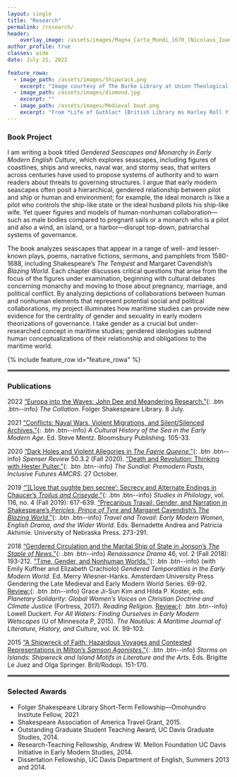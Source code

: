 ```yaml
---
layout: single
title: "Research"
permalink: /research/
header:
    overlay_image: /assets/images/Magna_Carta_Mundi_1670_(Nicolaus_Ioannis_Vischerius).jpg
author_profile: true
classes: wide
date: July 21, 2022
   
feature_rowa:
  - image_path: /assets/images/Shipwrack.png
    excerpt: "Image courtesy of The Burke Library at Union Theological Seminary, Columbia University Libraries."
  - image_path: /assets/images/diamond.jpg
    excerpt: ""
  - image_path: /assets/images/Medieval boat.png
    excerpt: "From *Life of Guthlac* [British Library ms Harley Roll Y 6](https://www.bl.uk/medieval-literature/articles/the-life-of-the-anchoress)"
---
```


### Book Project

I am writing a book titled *Gendered Seascapes and Monarchy in Early Modern English Culture*, which explores seascapes, including figures of coastlines, ships and wrecks, naval war, and stormy seas, that writers across centuries have used to propose systems of authority and to warn readers about threats to governing structures. I argue that early modern seascapes often posit a hierarchical, gendered relationship between pilot and ship or human and environment; for example, the ideal monarch is like a pilot who controls the ship-like state or the ideal husband pilots his ship-like wife. Yet queer figures and models of human-nonhuman collaboration—such as male bodies compared to pregnant sails or a monarch who is a pilot and also a wind, an island, or a harbor—disrupt top-down, patriarchal systems of governance.

The book analyzes seascapes that appear in a range of well- and lesser-known plays, poems, narrative fictions, sermons, and pamphlets from 1580-1688, including Shakespeare’s *The Tempest* and Margaret Cavendish’s *Blazing World*. Each chapter discusses critical questions that arise from the focus of the figures under examination, beginning with cultural debates concerning monarchy and moving to those about pregnancy, marriage, and political conflict. By analyzing depictions of collaborations between human and nonhuman elements that represent potential social and political collaborations, my project illuminates how maritime studies can provide new evidence for the centrality of gender and sexuality in early modern theorizations of governance. I take gender as a crucial but under-researched concept in maritime studies; gendered ideologies subtend human conceptualizations of their relationship and obligations to the maritime world.

{% include feature_row id="feature_rowa" %}
 
<hr style="border:2px solid gray">

### Publications

2022
[“Europa into the Waves: John Dee and Meandering Research.”](https://collation.folger.edu/2022/07/europa-into-the-waves/){: .btn .btn--info} *The Collation*. Folger Shakespeare Library. 8 July.

2021
[“Conflicts: Naval Wars, Violent Migrations, and Silent/Silenced Archives.”](https://www.bloomsbury.com/us/cultural-history-of-the-sea-9781474299107/){: .btn .btn--info} *A Cultural History of the Sea in the Early Modern Age*. Ed. Steve Mentz. Bloomsbury Publishing. 105-33.

2020
[“Dark Holes and Violent Allegories in *The Faerie Queene*.”](https://www.english.cam.ac.uk/spenseronline/review/item/50.3.2/){: .btn .btn--info} *Spenser Review* 50.3.2 (Fall 2020).
[“Death and Revolution: Thinking with Hester Pulter.”](https://medium.com/the-sundial-acmrs/death-and-revolution-thinking-with-hester-pulter-848d5c966b6d){: .btn .btn--info} *The Sundial: Premodern Pasts, Inclusive Futures AMCRS*. 27 October.

2019
[“’[L]ove that oughte ben secree’: Secrecy and Alternate Endings in Chaucer’s *Troilus and Criseyde*.”](/assets/pdfs/Taff-Secrecy-Alternate-Endings.pdf){: .btn .btn--info} *Studies in Philology*, vol. 116, no. 4 (Fall 2019): 617-639.
[“Precarious Travail, Gender, and Narration in Shakespeare’s *Pericles, Prince of Tyre* and Margaret Cavendish’s *The Blazing World*.”](/assets/pdfs/Taff-Precarious-Travail.pdf){: .btn .btn--info} *Travel and Travail: Early Modern Women, English Drama, and the Wider World*. Eds. Bernadette Andrea and Patricia Akhimie. University of Nebraska Press. 273-291.

2018
[“Gendered Circulation and the Marital Ship of State in Jonson’s *The Staple of News*.”](/assets/pdfs/Taff-Gendered-Circulation.pdf){: .btn .btn--info} *Renaissance Drama* 46, vol. 2 (Fall 2018): 193-212.
[“Time, Gender, and Nonhuman Worlds.”](/assets/pdfs/Kuffner-Cracciolo-Taff--Time-Gender-Nonhuman.pdf){: .btn .btn--info} (with Emily Kuffner and Elizabeth Crachiolo) *Gendered Temporalities in the Early Modern World*. Ed. Merry Wiesner-Hanks. Amsterdam University Press Gendering the Late Medieval and Early Modern World Series. 69-92.
[Review:](https://readingreligion.org/9781506432625/planetary-solidarity/){: .btn .btn--info} Grace Ji-Sun Kim and Hilda P. Koster, eds. *Planetary Solidarity: Global Women’s Voices on Christian Doctrine and Climate Justice* (Fortress, 2017). *Reading Religion*.
[Review:](/assets/pdfs/Taff-Duckert-For-All-Waters.pdf){: .btn .btn--info} Lowell Duckert. *For All Waters: Finding Ourselves in Early Modern Wetscapes* (U of Minnesota P, 2015). *The Nautilus: A Maritime Journal of Literature, History, and Culture*, vol. IX. 99-103.

2015 
[“A Shipwreck of Faith: Hazardous Voyages and Contested Representations in Milton’s *Samson Agonistes*.”](/assets/pdfs/Taff-Shipwreck-Samson.pdf){: .btn .btn--info} *Storms on Islands: Shipwreck and Island Motifs in Literature and the Arts*. Eds. Brigitte Le Juez and Olga Springer. Brill/Rodopi. 151-170.
 
<hr style="border:2px solid gray">

### Selected Awards
- Folger Shakespeare Library Short-Term Fellowship—Omohundro Institute Fellow, 2021
- Shakespeare Association of America Travel Grant, 2015.
- Outstanding Graduate Student Teaching Award, UC Davis Graduate Studies, 2014.
- Research-Teaching Fellowship, Andrew W. Mellon Foundation UC Davis Initiative in Early Modern Studies, 2014.
- Dissertation Fellowship, UC Davis Department of English, Summers 2013 and 2014.
